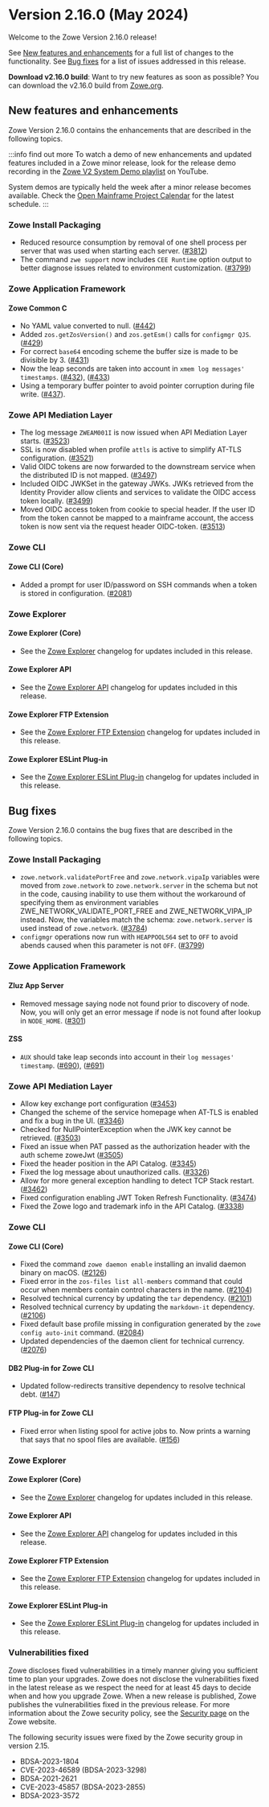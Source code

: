 # Version 2.16.0 (May 2024)

Welcome to the Zowe Version 2.16.0 release!

See [New features and enhancements](#new-features-and-enhancements) for a full list of changes to the functionality. See [Bug fixes](#bug-fixes) for a list of issues addressed in this release.

**Download v2.16.0 build**: Want to try new features as soon as possible? You can download the v2.16.0 build from [Zowe.org](https://www.zowe.org/download.html).

## New features and enhancements

Zowe Version 2.16.0 contains the enhancements that are described in the following topics.

:::info find out more
To watch a demo of new enhancements and updated features included in a Zowe minor release, look for the release demo recording in the [Zowe V2 System Demo playlist](https://www.youtube.com/playlist?list=PL8REpLGaY9QGjSTAqZaWxLG_g-jW1qGmo) on YouTube.

System demos are typically held the week after a minor release becomes available. Check the [Open Mainframe Project Calendar](https://zoom-lfx.platform.linuxfoundation.org/meetings/zowe) for the latest schedule.
:::

### Zowe Install Packaging
* Reduced resource consumption by removal of one shell process per server that was used when starting each server. ([#3812](https://github.com/zowe/zowe-install-packaging/pull/3812))
* The command `zwe support` now includes `CEE Runtime` option output to better diagnose issues related to environment customization. ([#3799](https://github.com/zowe/zowe-install-packaging/pull/3799))


### Zowe Application Framework

#### Zowe Common C
* No YAML value converted to null. ([#442](https://github.com/zowe/Zowe-Common-C/pull/442))
* Added `zos.getZosVersion()` and `zos.getEsm()` calls for `configmgr QJS`. ([#429](https://github.com/zowe/Zowe-Common-C/pull/429))
* For correct `base64` encoding scheme the buffer size is made to be divisible by 3. ([#431](https://github.com/zowe/Zowe-Common-C/pull/431))
* Now the leap seconds are taken into account in `xmem log messages' timestamps`. ([#432](https://github.com/zowe/zowe-common-c/issues/432)), ([#433](https://github.com/zowe/Zowe-Common-C/pull/433))
* Using a temporary buffer pointer to avoid pointer corruption during file write. ([#437](https://github.com/zowe/Zowe-Common-C/pull/437)).

### Zowe API Mediation Layer

* The log message `ZWEAM001I` is now issued when API Mediation Layer starts. ([#3523](https://github.com/zowe/api-layer/issues/3523))
* SSL is now disabled when profile `attls` is active to simplify AT-TLS configuration. ([#3521](https://github.com/zowe/api-layer/pull/3521))
* Valid OIDC tokens are now forwarded to the downstream service when the distributed ID is not mapped. ([#3497](https://github.com/zowe/api-layer/issues/3497))
* Included OIDC JWKSet in the gateway JWKs. JWKs retrieved from the Identity Provider allow clients and services to validate the OIDC access token locally. ([#3499](https://github.com/zowe/api-layer/issues/3499))
* Moved OIDC access token from cookie to special header. If the user ID from the token cannot be mapped to a mainframe account, the access token is now sent via the request header OIDC-token. ([#3513](https://github.com/zowe/api-layer/issues/3513))

### Zowe CLI

#### Zowe CLI (Core)

- Added a prompt for user ID/password on SSH commands when a token is stored in configuration. ([#2081](https://github.com/zowe/zowe-cli/pull/2081))

### Zowe Explorer

#### Zowe Explorer (Core)

- See the [Zowe Explorer](https://github.com/zowe/zowe-explorer-vscode/blob/main/packages/zowe-explorer/CHANGELOG.md) changelog for updates included in this release.

#### Zowe Explorer API

- See the [Zowe Explorer API](https://github.com/zowe/zowe-explorer-vscode/blob/main/packages/zowe-explorer-api/CHANGELOG.md) changelog for updates included in this release.

#### Zowe Explorer FTP Extension

- See the [Zowe Explorer FTP Extension](https://github.com/zowe/zowe-explorer-vscode/blob/main/packages/zowe-explorer-ftp-extension/CHANGELOG.md) changelog for updates included in this release.

#### Zowe Explorer ESLint Plug-in

- See the [Zowe Explorer ESLint Plug-in](https://github.com/zowe/zowe-explorer-vscode/blob/main/packages/eslint-plugin-zowe-explorer/CHANGELOG.md) changelog for updates included in this release.

## Bug fixes

Zowe Version 2.16.0 contains the bug fixes that are described in the following topics.

### Zowe Install Packaging
* `zowe.network.validatePortFree` and `zowe.network.vipaIp` variables were moved from `zowe.network` to `zowe.network.server` in the schema but not in the code, causing inability to use them without the workaround of specifying them as environment variables ZWE_NETWORK_VALIDATE_PORT_FREE and ZWE_NETWORK_VIPA_IP instead. Now, the variables match the schema: `zowe.network.server` is used instead of `zowe.network`. ([#3784](https://github.com/zowe/zowe-install-packaging/pull/3784))
* `configmgr` operations now run with `HEAPPOOLS64` set to `OFF` to avoid abends caused when this parameter is not `OFF`. ([#3799](https://github.com/zowe/zowe-install-packaging/pull/3799))


### Zowe Application Framework

#### Zluz App Server
* Removed message saying node not found prior to discovery of node. Now, you will only get an error message if node is not found after lookup in `NODE_HOME`. ([#301](https://github.com/zowe/zlux-app-server/pull/301))

#### ZSS
* `AUX` should take leap seconds into account in their `log messages' timestamp`. ([#690](https://github.com/zowe/zss/pull/690)), ([#691](https://github.com/zowe/zss/issues/691))

### Zowe API Mediation Layer

* Allow key exchange port configuration ([#3453](https://github.com/zowe/api-layer/issues/3453))
* Changed the scheme of the service homepage when AT-TLS is enabled and fix a bug in the UI. ([#3346](https://github.com/zowe/api-layer/issues/3346))
* Checked for NullPointerException when the JWK key cannot be retrieved. ([#3503](https://github.com/zowe/api-layer/issues/3503))
* Fixed an issue when PAT passed as the authorization header with the auth scheme zoweJwt ([#3505](https://github.com/zowe/api-layer/issues/3505))
* Fixed the header position in the API Catalog. ([#3345](https://github.com/zowe/api-layer/issues/3345))
* Fixed the log message about unauthorized calls. ([#3326](https://github.com/zowe/api-layer/issues/3326))
* Allow for more general exception handling to detect TCP Stack restart. ([#3462](https://github.com/zowe/api-layer/issues/3462))
* Fixed configuration enabling JWT Token Refresh Functionality. ([#3474](https://github.com/zowe/api-layer/issues/3474))
* Fixed the Zowe logo and trademark info in the API Catalog. ([#3338](https://github.com/zowe/api-layer/issues/3338))

### Zowe CLI

#### Zowe CLI (Core)

- Fixed the command `zowe daemon enable` installing an invalid daemon binary on macOS. ([#2126](https://github.com/zowe/zowe-cli/pull/2126))
- Fixed error in the `zos-files list all-members` command that could occur when members contain control characters in the name. ([#2104](https://github.com/zowe/zowe-cli/pull/2104))
- Resolved technical currency by updating the `tar` dependency. ([#2101](https://github.com/zowe/zowe-cli/issues/2101))
- Resolved technical currency by updating the `markdown-it` dependency. ([#2106](https://github.com/zowe/zowe-cli/pull/2106))
- Fixed default base profile missing in configuration generated by the `zowe config auto-init` command. ([#2084](https://github.com/zowe/zowe-cli/pull/2084))
- Updated dependencies of the daemon client for technical currency. ([#2076](https://github.com/zowe/zowe-cli/pull/2076))

#### DB2 Plug-in for Zowe CLI

- Updated follow-redirects transitive dependency to resolve technical debt. ([#147](https://github.com/zowe/zowe-cli-db2-plugin/pull/147))

#### FTP Plug-in for Zowe CLI

- Fixed error when listing spool for active jobs to. Now prints a warning that says that no spool files are available. ([#156](https://github.com/zowe/zowe-cli-ftp-plugin/issues/156))

### Zowe Explorer

#### Zowe Explorer (Core)

- See the [Zowe Explorer](https://github.com/zowe/zowe-explorer-vscode/blob/main/packages/zowe-explorer/CHANGELOG.md) changelog for updates included in this release.

#### Zowe Explorer API

- See the [Zowe Explorer API](https://github.com/zowe/zowe-explorer-vscode/blob/main/packages/zowe-explorer-api/CHANGELOG.md) changelog for updates included in this release.

####  Zowe Explorer FTP Extension

- See the [Zowe Explorer FTP Extension](https://github.com/zowe/zowe-explorer-vscode/blob/main/packages/zowe-explorer-ftp-extension/CHANGELOG.md) changelog for updates included in this release.

#### Zowe Explorer ESLint Plug-in

- See the [Zowe Explorer ESLint Plug-in](https://github.com/zowe/zowe-explorer-vscode/blob/main/packages/eslint-plugin-zowe-explorer/CHANGELOG.md) changelog for updates included in this release.

### Vulnerabilities fixed

Zowe discloses fixed vulnerabilities in a timely manner giving you sufficient time to plan your upgrades. Zowe does not disclose the vulnerabilities fixed in the latest release as we respect the need for at least 45 days to decide when and how you upgrade Zowe. When a new release is published, Zowe publishes the vulnerabilities fixed in the previous release. For more information about the Zowe security policy, see the [Security page](https://www.zowe.org/security.html) on the Zowe website.

The following security issues were fixed by the Zowe security group in version 2.15.

- BDSA-2023-1804
- CVE-2023-46589 (BDSA-2023-3298)
- BDSA-2021-2621
- CVE-2023-45857 (BDSA-2023-2855)
- BDSA-2023-3572
